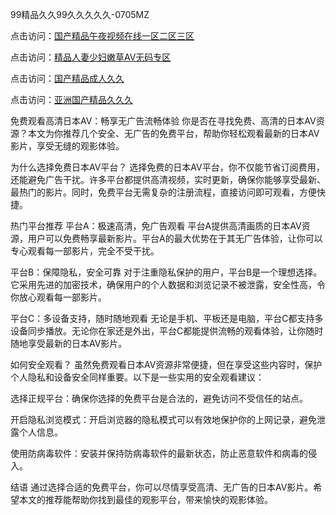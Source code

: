 
99精品久久99久久久久久-0705MZ

点击访问：<a href="https://heiliaowzu4ur.pages.dev">国产精品午夜视频在线一区二区三区</a>

点击访问：<a href="https://heiliaozj3tjd.pages.dev">精品人妻少妇嫩草AV无码专区</a>

点击访问：<a href="https://heiliaoe8ajia.pages.dev">国产精品成人久久</a>

点击访问：<a href="https://heiliaoxqkkct.pages.dev">亚洲国产精品久久久</a>



免费观看高清日本AV：畅享无广告流畅体验
你是否在寻找免费、高清的日本AV资源？本文为你推荐几个安全、无广告的免费平台，帮助你轻松观看最新的日本AV影片，享受无缝的观影体验。

为什么选择免费日本AV平台？
选择免费的日本AV平台，你不仅能节省订阅费用，还能避免广告干扰。许多平台都提供高清视频，实时更新，确保你能够享受最新、最热门的影片。同时，免费平台无需复杂的注册流程，直接访问即可观看，方便快捷。

热门平台推荐
平台A：极速高清，免广告观看
平台A提供高清画质的日本AV资源，用户可以免费畅享最新影片。平台A的最大优势在于其无广告体验，让你可以专心观看每一部影片，完全不受干扰。

平台B：保障隐私，安全可靠
对于注重隐私保护的用户，平台B是一个理想选择。它采用先进的加密技术，确保用户的个人数据和浏览记录不被泄露，安全性高，令你放心观看每一部影片。

平台C：多设备支持，随时随地观看
无论是手机、平板还是电脑，平台C都支持多设备同步播放。无论你在家还是外出，平台C都能提供流畅的观看体验，让你随时随地享受最新的日本AV影片。

如何安全观看？
虽然免费观看日本AV资源非常便捷，但在享受这些内容时，保护个人隐私和设备安全同样重要。以下是一些实用的安全观看建议：

选择正规平台：确保你选择的免费平台是合法的，避免访问不受信任的站点。

开启隐私浏览模式：开启浏览器的隐私模式可以有效地保护你的上网记录，避免泄露个人信息。

使用防病毒软件：安装并保持防病毒软件的最新状态，防止恶意软件和病毒的侵入。

结语
通过选择合适的免费平台，你可以尽情享受高清、无广告的日本AV影片。希望本文的推荐能帮助你找到最佳的观影平台，带来愉快的观影体验。




<span style="display:none;">[Canonical link]( https://github.com/yit20250709/575604 ）</span>
